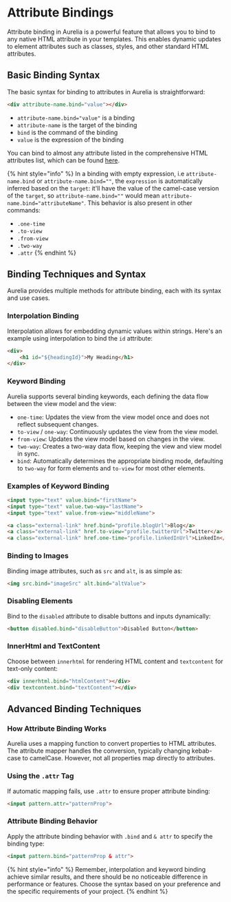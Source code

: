 # Attribute Bindings

Attribute binding in Aurelia is a powerful feature that allows you to bind to any native HTML attribute in your templates. This enables dynamic updates to element attributes such as classes, styles, and other standard HTML attributes.

## Basic Binding Syntax

The basic syntax for binding to attributes in Aurelia is straightforward:

```html
<div attribute-name.bind="value"></div>
```

- `attribute-name.bind="value"` is a binding
- `attribute-name` is the target of the binding
- `bind` is the command of the binding
- `value` is the expression of the binding

You can bind to almost any attribute listed in the comprehensive HTML attributes list, which can be found [here](https://developer.mozilla.org/en-US/docs/Web/HTML/Attributes).

{% hint style="info" %}
In a binding with empty expression, i.e `attribute-name.bind` or `attribute-name.bind=""`, the `expression` is automatically inferred based on the `target`: it'll have the value of the camel-case version of the `target`, so `attribute-name.bind=""` would mean `attribute-name.bind="attributeName"`. This behavior is also present in other commands:
- `.one-time`
- `.to-view`
- `.from-view`
- `.two-way`
- `.attr`
{% endhint %}

## Binding Techniques and Syntax

Aurelia provides multiple methods for attribute binding, each with its syntax and use cases.

### Interpolation Binding

Interpolation allows for embedding dynamic values within strings. Here's an example using interpolation to bind the `id` attribute:

```html
<div>
    <h1 id="${headingId}">My Heading</h1>
</div>
```

### Keyword Binding

Aurelia supports several binding keywords, each defining the data flow between the view model and the view:

- `one-time`: Updates the view from the view model once and does not reflect subsequent changes.
- `to-view` / `one-way`: Continuously updates the view from the view model.
- `from-view`: Updates the view model based on changes in the view.
- `two-way`: Creates a two-way data flow, keeping the view and view model in sync.
- `bind`: Automatically determines the appropriate binding mode, defaulting to `two-way` for form elements and `to-view` for most other elements.

### Examples of Keyword Binding

```html
<input type="text" value.bind="firstName">
<input type="text" value.two-way="lastName">
<input type="text" value.from-view="middleName">

<a class="external-link" href.bind="profile.blogUrl">Blog</a>
<a class="external-link" href.to-view="profile.twitterUrl">Twitter</a>
<a class="external-link" href.one-time="profile.linkedInUrl">LinkedIn</a>
```

### Binding to Images

Binding image attributes, such as `src` and `alt`, is as simple as:

```html
<img src.bind="imageSrc" alt.bind="altValue">
```

### Disabling Elements

Bind to the `disabled` attribute to disable buttons and inputs dynamically:

```html
<button disabled.bind="disableButton">Disabled Button</button>
```

### InnerHtml and TextContent

Choose between `innerhtml` for rendering HTML content and `textcontent` for text-only content:

```html
<div innerhtml.bind="htmlContent"></div>
<div textcontent.bind="textContent"></div>
```

## Advanced Binding Techniques

### How Attribute Binding Works

Aurelia uses a mapping function to convert properties to HTML attributes. The attribute mapper handles the conversion, typically changing kebab-case to camelCase. However, not all properties map directly to attributes.

### Using the `.attr` Tag

If automatic mapping fails, use `.attr` to ensure proper attribute binding:

```html
<input pattern.attr="patternProp">
```

### Attribute Binding Behavior

Apply the attribute binding behavior with `.bind` and `& attr` to specify the binding type:

```html
<input pattern.bind="patternProp & attr">
```

{% hint style="info" %}
Remember, interpolation and keyword binding achieve similar results, and there should be no noticeable difference in performance or features. Choose the syntax based on your preference and the specific requirements of your project.
{% endhint %}
